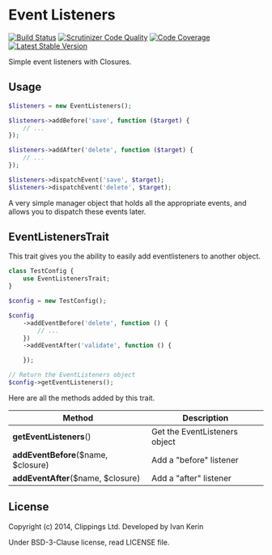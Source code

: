 Event Listeners
===============

[![Build Status](https://travis-ci.org/harp-orm/event-listeners.png?branch=master)](https://travis-ci.org/harp-orm/event-listeners)
[![Scrutinizer Code Quality](https://scrutinizer-ci.com/g/harp-orm/event-listeners/badges/quality-score.png)](https://scrutinizer-ci.com/g/harp-orm/event-listeners/)
[![Code Coverage](https://scrutinizer-ci.com/g/harp-orm/event-listeners/badges/coverage.png)](https://scrutinizer-ci.com/g/harp-orm/event-listeners/)
[![Latest Stable Version](https://poser.pugx.org/harp-orm/event-listeners/v/stable.png)](https://packagist.org/packages/harp-orm/event-listeners)

Simple event listeners with Closures.

Usage
-----

```php
$listeners = new EventListeners();

$listeners->addBefore('save', function ($target) {
    // ...
});

$listeners->addAfter('delete', function ($target) {
    // ...
});

$listeners->dispatchEvent('save', $target);
$listeners->dispatchEvent('delete', $target);
```

A very simple manager object that holds all the appropriate events, and allows you to dispatch these events later.

EventListenersTrait
-------------------

This trait gives you the ability to easily add eventlisteners to another object.

```php
class TestConfig {
    use EventListenersTrait;
}

$config = new TestConfig();

$config
    ->addEventBefore('delete', function () {
        // ...
    })
    ->addEventAfter('validate', function () {

    });

// Return the EventListeners object
$config->getEventListeners();
```

Here are all the methods added by this trait.

Method                              | Description
------------------------------------|--------------------------------------------------
__getEventListeners__()             | Get the EventListeners object
__addEventBefore__($name, $closure) | Add a "before" listener
__addEventAfter__($name, $closure)  | Add a "after" listener

License
-------

Copyright (c) 2014, Clippings Ltd. Developed by Ivan Kerin

Under BSD-3-Clause license, read LICENSE file.
